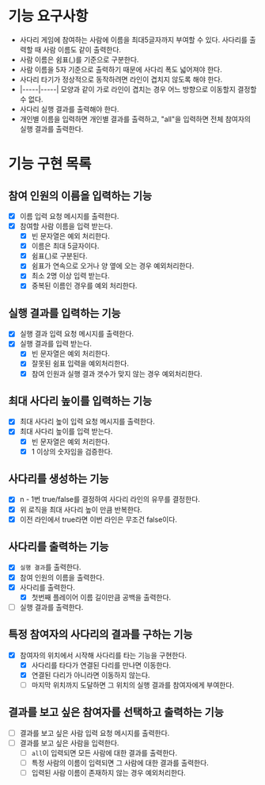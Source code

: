 # 기능 요구사항

* 사다리 게임에 참여하는 사람에 이름을 최대5글자까지 부여할 수 있다. 사다리를 출력할 때 사람 이름도 같이 출력한다.
* 사람 이름은 쉼표(,)를 기준으로 구분한다.
* 사람 이름을 5자 기준으로 출력하기 때문에 사다리 폭도 넓어져야 한다.
* 사다리 타기가 정상적으로 동작하려면 라인이 겹치지 않도록 해야 한다.
* |-----|-----| 모양과 같이 가로 라인이 겹치는 경우 어느 방향으로 이동할지 결정할 수 없다.
* 사다리 실행 결과를 출력해야 한다.
* 개인별 이름을 입력하면 개인별 결과를 출력하고, "all"을 입력하면 전체 참여자의 실행 결과를 출력한다.

# 기능 구현 목록

## 참여 인원의 이름을 입력하는 기능

- [x] 이름 입력 요청 메시지를 출력한다.
- [x] 참여할 사람 이름을 입력 받는다.
    - [x] 빈 문자열은 예외 처리한다.
    - [x] 이름은 최대 5글자이다.
    - [x] 쉼표(,)로 구분된다.
    - [x] 쉼표가 연속으로 오거나 양 옆에 오는 경우 예외처리한다.
    - [x] 최소 2명 이상 입력 받는다.
    - [x] 중복된 이름인 경우를 예외 처리한다.

## 실행 결과를 입력하는 기능

- [x] 실행 결과 입력 요청 메시지를 출력한다.
- [x] 실행 결과를 입력 받는다.
    - [x] 빈 문자열은 예외 처리한다.
    - [x] 잘못된 쉼표 입력을 예외처리한다.
    - [x] 참여 인원과 실행 결과 갯수가 맞지 않는 경우 예외처리한다.

## 최대 사다리 높이를 입력하는 기능

- [x] 최대 사다리 높이 입력 요청 메시지를 출력한다.
- [x] 최대 사다리 높이를 입력 받는다.
    - [x] 빈 문자열은 예외 처리한다.
    - [x] 1 이상의 숫자임을 검증한다.

## 사다리를 생성하는 기능

- [x] n - 1번 true/false를 결정하여 사다리 라인의 유무를 결정한다.
- [x] 위 로직을 최대 사다리 높이 만큼 반복한다.
- [x] 이전 라인에서 true라면 이번 라인은 무조건 false이다.

## 사다리를 출력하는 기능

- [x] `실행 결과`를 출력한다.
- [x] 참여 인원의 이름을 출력한다.
- [x] 사다리를 출력한다.
    - [x] 첫번째 플레이어 이름 길이만큼 공백을 출력한다.
- [ ] 실행 결과를 출력한다.

## 특정 참여자의 사다리의 결과를 구하는 기능

- [x] 참여자의 위치에서 시작해 사다리를 타는 기능을 구현한다.
    - [x] 사다리를 타다가 연결된 다리를 만나면 이동한다.
    - [x] 연결된 다리가 아니라면 이동하지 않는다.
    - [ ] 마지막 위치까지 도달하면 그 위치의 실행 결과를 참여자에게 부여한다.

## 결과를 보고 싶은 참여자를 선택하고 출력하는 기능

- [ ] 결과를 보고 싶은 사람 입력 요청 메시지를 출력한다.
- [ ] 결과를 보고 싶은 사람을 입력한다.
    - [ ] `all`이 입력되면 모든 사람에 대한 결과를 출력한다.
    - [ ] 특정 사람의 이름이 입력되면 그 사람에 대한 결과를 출력한다.
    - [ ] 입력된 사람 이름이 존재하지 않는 경우 예외처리한다.
